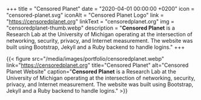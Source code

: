 +++
title = "Censored Planet"
date = "2020-04-01 00:00:00 +0200"
icon = "censored-planet.svg"
iconAlt = "Censored Planet Logo"
link = "https://censoredplanet.org"
linkText = "censoredplanet.org"
img = "censoredplanet-thumb.webp"
description = "**Censored Planet** is a Research Lab at the University of Michigan operating at the intersection of networking, security, privacy, and Internet measurement. The website was built using Bootstrap, Jekyll and a Ruby backend to handle logins."
+++

{{< figure src="/media/images/portfolio/censoredplanet.webp" link="https://censoredplanet.org" title="Censored Planet" alt="Censored Planet Website" caption="**Censored Planet** is a Research Lab at the University of Michigan operating at the intersection of networking, security, privacy, and Internet measurement. The website was built using Bootstrap, Jekyll and a Ruby backend to handle logins." >}}
